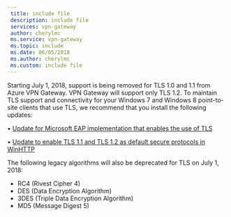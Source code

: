 ```yaml
---
 title: include file
 description: include file
 services: vpn-gateway
 author: cherylmc
 ms.service: vpn-gateway
 ms.topic: include
 ms.date: 06/05/2018
 ms.author: cherylmc
 ms.custom: include file
---
```

Starting July 1, 2018, support is being removed for TLS 1.0 and 1.1 from Azure VPN Gateway. VPN Gateway will support only TLS 1.2. To maintain TLS support and connectivity for your Windows 7 and Windows 8 point-to-site clients that use TLS, we recommend that you install the following updates:

•	[Update for Microsoft EAP implementation that enables the use of TLS](https://support.microsoft.com/help/2977292/microsoft-security-advisory-update-for-microsoft-eap-implementation-th)

•	[Update to enable TLS 1.1 and TLS 1.2 as default secure protocols in WinHTTP](https://support.microsoft.com/help/3140245/update-to-enable-tls-1-1-and-tls-1-2-as-a-default-secure-protocols-in)

The following legacy algorithms will also be deprecated for TLS on July 1, 2018:

* RC4 (Rivest Cipher 4)
* DES (Data Encryption Algorithm)
* 3DES (Triple Data Encryption Algorithm)
* MD5 (Message Digest 5)
